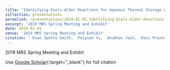 ```yaml
---
title: "Identifying Diels-Alder Reactions for Aqueous Thermal Storage Using Density Functional Theory"
collection: presentations
permalink: /presentations/2019-01-01-Identifying-Diels-Alder-Reactions-for-Aqueous-Thermal-Storage-Using-Density-Functional-Theory
excerpt: '2019 MRS Spring Meeting and Exhibit'
date: 2019-01-01
venue: '2019 MRS Spring Meeting and Exhibit'
citation: ' Evan Spotte-Smith,  Peiyuan Yu,  Anubhav Jain,  Ravi Prasher, &quot;Identifying Diels-Alder Reactions for Aqueous Thermal Storage Using Density Functional Theory.&quot; 2019 MRS Spring Meeting and Exhibit, 2019.'
---
```

2019 MRS Spring Meeting and Exhibit

Use [Google Scholar](https://scholar.google.com/scholar?q=Identifying+Diels+Alder+Reactions+for+Aqueous+Thermal+Storage+Using+Density+Functional+Theory){:target="_blank"} for full citation
